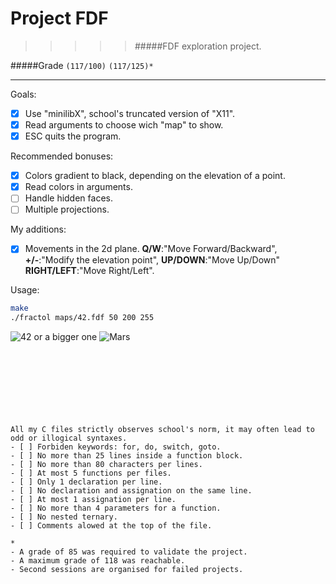 # Project FDF
>>>>> #####FDF exploration project.

#####Grade ``(117/100)`` ``(117/125)*``
--------  -----------------------
Goals:
- [X] Use "minilibX", school's truncated version of "X11".
- [X] Read arguments to choose wich "map" to show.
- [X] ESC quits the program.

Recommended bonuses:
- [X] Colors gradient to black, depending on the elevation of a point.
- [X] Read colors in arguments.
- [ ] Handle hidden faces.
- [ ] Multiple projections.

My additions:
- [X] Movements in the 2d plane. **Q/W**:"Move Forward/Backward", **+/-**:"Modify the elevation point", **UP/DOWN**:"Move Up/Down" **RIGHT/LEFT**:"Move Right/Left".


Usage:
```sh
make
./fractol maps/42.fdf 50 200 255
```
![42](http://i.imgur.com/06hr4RR.png?1)
  or a bigger one
![Mars](http://i.imgur.com/p9Wku4M.png?1)
<br><br><br><br><br><br><br><br>


```
All my C files strictly observes school's norm, it may often lead to odd or illogical syntaxes.
- [ ] Forbiden keywords: for, do, switch, goto.
- [ ] No more than 25 lines inside a function block.
- [ ] No more than 80 characters per lines.
- [ ] At most 5 functions per files.
- [ ] Only 1 declaration per line.  
- [ ] No declaration and assignation on the same line.
- [ ] At most 1 assignation per line.
- [ ] No more than 4 parameters for a function.
- [ ] No nested ternary.
- [ ] Comments alowed at the top of the file.
```
```
*
- A grade of 85 was required to validate the project.
- A maximum grade of 118 was reachable.
- Second sessions are organised for failed projects.
```
